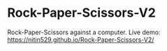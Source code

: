 # Rock-Paper-Scissors-V2
Rock-Paper-Scissors against a computer.
Live demo: https://nitin529.github.io/Rock-Paper-Scissors-V2/
